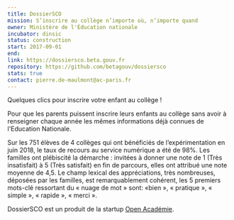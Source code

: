 ```yaml
---
title: DossierSCO
mission: S’inscrire au collège n’importe où, n’importe quand
owner: Ministère de l'Éducation nationale
incubator: dinsic
status: construction
start: 2017-09-01
end:
link: https://dossiersco.beta.gouv.fr
repository: https://github.com/betagouv/dossiersco
stats: true
contact: pierre.de-maulmont@ac-paris.fr
---
```

Quelques clics pour inscrire votre enfant au collège !


Pour que les parents puissent inscrire leurs enfants au collège sans avoir à renseigner chaque année les mêmes informations déjà connues de l'Education Nationale.


Sur les 751 élèves de 4 collèges qui ont bénéficiés de l’expérimentation en juin 2018, le taux de recours au service numérique a été de 98%.
Les familles ont plébiscité la démarche : invitées à donner une note de 1 (Très insatisfait) à 5 (Très satisfait) en fin de parcours, elles ont attribué
une note moyenne de 4,5. Le champ lexical des appréciations, très nombreuses, déposées par les familles, est
remarquablement cohérent, les 5 premiers mots-clé ressortant du « nuage de mot » sont: «bien », « pratique »,
« simple », « rapide », « merci ».


DossierSCO est un produit de la startup [Open Académie](https://openacademie.beta.gouv.fr).
